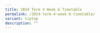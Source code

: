 ```yaml
---
title: 2024 Term 4 Week 6 Timetable
permalink: /2024-term-4-week-6-timetable/
variant: tiptap
description: ""
---
```

